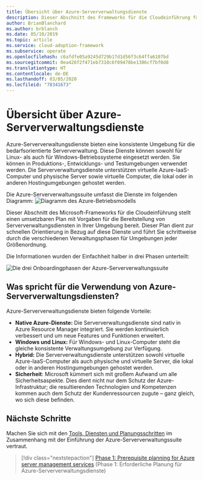 ```yaml
---
title: Übersicht über Azure-Serververwaltungsdienste
description: Dieser Abschnitt des Frameworks für die Cloudeinführung für Azure stellt einen umsetzbaren Plan mit Vorgaben für die Bereitstellung von Serververwaltungsdiensten in Ihrer Umgebung bereit.
author: BrianBlanchard
ms.author: brblanch
ms.date: 05/10/2019
ms.topic: article
ms.service: cloud-adoption-framework
ms.subservice: operate
ms.openlocfilehash: c6afdfe05a9245d729b17d1d56f3c64ffa6107bd
ms.sourcegitcommit: 0ea426f2f471eb7310c6f09478be1306cf7bf0d8
ms.translationtype: HT
ms.contentlocale: de-DE
ms.lasthandoff: 03/05/2020
ms.locfileid: "78341673"
---
```

# <a name="overview-of-azure-server-management-services"></a>Übersicht über Azure-Serververwaltungsdienste

Azure-Serververwaltungsdienste bieten eine konsistente Umgebung für die bedarfsorientierte Serververwaltung. Diese Dienste können sowohl für Linux- als auch für Windows-Betriebssysteme eingesetzt werden. Sie können in Produktions-, Entwicklungs- und Testumgebungen verwendet werden. Die Serververwaltungsdienste unterstützen virtuelle Azure-IaaS-Computer und physische Server sowie virtuelle Computer, die lokal oder in anderen Hostingumgebungen gehostet werden.

Die Azure-Serververwaltungssuite umfasst die Dienste im folgenden Diagramm: ![Diagramm des Azure-Betriebsmodells](./media/operations-diagram.png)

Dieser Abschnitt des Microsoft-Frameworks für die Cloudeinführung stellt einen umsetzbaren Plan mit Vorgaben für die Bereitstellung von Serververwaltungsdiensten in Ihrer Umgebung bereit. Dieser Plan dient zur schnellen Orientierung in Bezug auf diese Dienste und führt Sie schrittweise durch die verschiedenen Verwaltungsphasen für Umgebungen jeder Größenordnung.

Die Informationen wurden der Einfachheit halber in drei Phasen unterteilt:

![Die drei Onboardingphasen der Azure-Serververwaltungssuite](./media/operations-stages.png)

<!-- markdownlint-disable MD026 -->

## <a name="why-use-azure-server-management-services"></a>Was spricht für die Verwendung von Azure-Serververwaltungsdiensten?

Azure-Serververwaltungsdienste bieten folgende Vorteile:

- **Native Azure-Dienste:** Die Serververwaltungsdienste sind nativ in Azure Resource Manager integriert. Sie werden kontinuierlich verbessert und um neue Features und Funktionen erweitert.
- **Windows und Linux:** Für Windows- und Linux-Computer steht die gleiche konsistente Verwaltungsumgebung zur Verfügung.
- **Hybrid:** Die Serververwaltungsdienste unterstützen sowohl virtuelle Azure-IaaS-Computer als auch physische und virtuelle Server, die lokal oder in anderen Hostingumgebungen gehostet werden.
- **Sicherheit**: Microsoft kümmert sich mit großem Aufwand um alle Sicherheitsaspekte. Dies dient nicht nur dem Schutz der Azure-Infrastruktur; die resultierenden Technologien und Kompetenzen kommen auch dem Schutz der Kundenressourcen zugute – ganz gleich, wo sich diese befinden.

## <a name="next-steps"></a>Nächste Schritte

Machen Sie sich mit den [Tools, Diensten und Planungsschritten](./prerequisites.md) im Zusammenhang mit der Einführung der Azure-Serververwaltungssuite vertraut.

> [!div class="nextstepaction"]
> [Phase 1: Prerequisite planning for Azure server management services](./prerequisites.md) (Phase 1: Erforderliche Planung für Azure-Serververwaltungsdienste)
